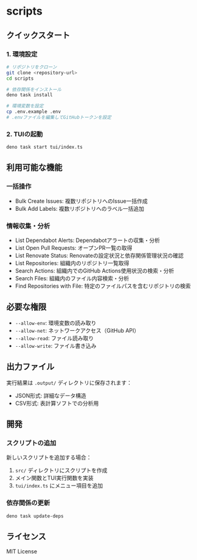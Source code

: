 # scripts

## クイックスタート

### 1. 環境設定

```bash
# リポジトリをクローン
git clone <repository-url>
cd scripts

# 依存関係をインストール
deno task install

# 環境変数を設定
cp .env.example .env
# .envファイルを編集してGitHubトークンを設定
```

### 2. TUIの起動

```bash
deno task start tui/index.ts
```

## 利用可能な機能

### 一括操作
- Bulk Create Issues: 複数リポジトリへのIssue一括作成
- Bulk Add Labels: 複数リポジトリへのラベル一括追加

### 情報収集・分析
- List Dependabot Alerts: Dependabotアラートの収集・分析
- List Open Pull Requests: オープンPR一覧の取得
- List Renovate Status: Renovateの設定状況と依存関係管理状況の確認
- List Repositories: 組織内のリポジトリ一覧取得
- Search Actions: 組織内でのGitHub Actions使用状況の検索・分析
- Search Files: 組織内のファイル内容検索・分析
- Find Repositories with File: 特定のファイルパスを含むリポジトリの検索

## 必要な権限

- `--allow-env`: 環境変数の読み取り
- `--allow-net`: ネットワークアクセス（GitHub API）
- `--allow-read`: ファイル読み取り
- `--allow-write`: ファイル書き込み

## 出力ファイル

実行結果は `.output/` ディレクトリに保存されます：
- JSON形式: 詳細なデータ構造
- CSV形式: 表計算ソフトでの分析用

## 開発

### スクリプトの追加

新しいスクリプトを追加する場合：

1. `src/` ディレクトリにスクリプトを作成
2. メイン関数とTUI実行関数を実装
3. `tui/index.ts` にメニュー項目を追加

### 依存関係の更新

```bash
deno task update-deps
```

## ライセンス

MIT License

